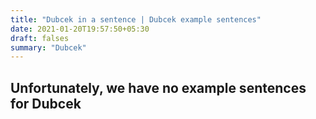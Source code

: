 ```yaml
---
title: "Dubcek in a sentence | Dubcek example sentences"
date: 2021-01-20T19:57:50+05:30
draft: falses
summary: "Dubcek"
---
```

## Unfortunately, we have no example sentences for Dubcek                 
